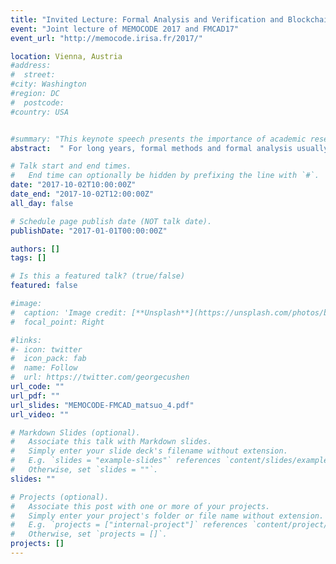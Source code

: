 ```yaml
---
title: "Invited Lecture: Formal Analysis and Verification and Blockchain-Based Systems"
event: "Joint lecture of MEMOCODE 2017 and FMCAD17"
event_url: "http://memocode.irisa.fr/2017/"

location: Vienna, Austria
#address:
#  street:
#city: Washington
#region: DC
#  postcode:
#country: USA


#summary: "This keynote speech presents the importance of academic research on blockchain technology and new challenge to build a neutral international research test network."
abstract:  " For long years, formal methods and formal analysis usually collect much attention in designing mechanisms, products and systems, to eliminating errors and troubles. Communication protocol and cryptographic protocol is one of the important area where formal analysis is applied to reduce the possibility of attacks and vulnerability. Currently we use many cryptographic protocols in our life and they are already fundamental of our communication. Recently, we are proceeding the next stage where cryptographic protocol acts a fundamental role of ecosystem. Bitcoin and Blockchain opens our eyes for decentralized ecosystem by combination of cryptographic protocol, P2P network and consensus algorithm. At this moment, the security of this well-balanced but complicated combination is not fully proven. Moreover, blockchain is a foundation of many applications and we should care about security of entire application and systems based on blockchain technology. In this tutorial, we will study how formal analysis helps evaluating the security of entire blockchain based systems. We analyze the entire blockchain based system with dividing into 6 security layers, then explore the possibility of applying formal analysis to each layers with examples. We also discuss a way to securing smart contract, which is one of the most promising application of blockchain technology. Research on security of blockchain based system is in its quite early stage, therefore, we need more research on formal analysis theory and methodology. We will discuss the further research directions to securing next foundation of trust."

# Talk start and end times.
#   End time can optionally be hidden by prefixing the line with `#`.
date: "2017-10-02T10:00:00Z"
date_end: "2017-10-02T12:00:00Z"
all_day: false

# Schedule page publish date (NOT talk date).
publishDate: "2017-01-01T00:00:00Z"

authors: []
tags: []

# Is this a featured talk? (true/false)
featured: false

#image:
#  caption: 'Image credit: [**Unsplash**](https://unsplash.com/photos/bzdhc5b3Bxs)'
#  focal_point: Right

#links:
#- icon: twitter
#  icon_pack: fab
#  name: Follow
#  url: https://twitter.com/georgecushen
url_code: ""
url_pdf: ""
url_slides: "MEMOCODE-FMCAD_matsuo_4.pdf"
url_video: ""

# Markdown Slides (optional).
#   Associate this talk with Markdown slides.
#   Simply enter your slide deck's filename without extension.
#   E.g. `slides = "example-slides"` references `content/slides/example-slides.md`.
#   Otherwise, set `slides = ""`.
slides: ""

# Projects (optional).
#   Associate this post with one or more of your projects.
#   Simply enter your project's folder or file name without extension.
#   E.g. `projects = ["internal-project"]` references `content/project/deep-learning/index.md`.
#   Otherwise, set `projects = []`.
projects: []
---
```

